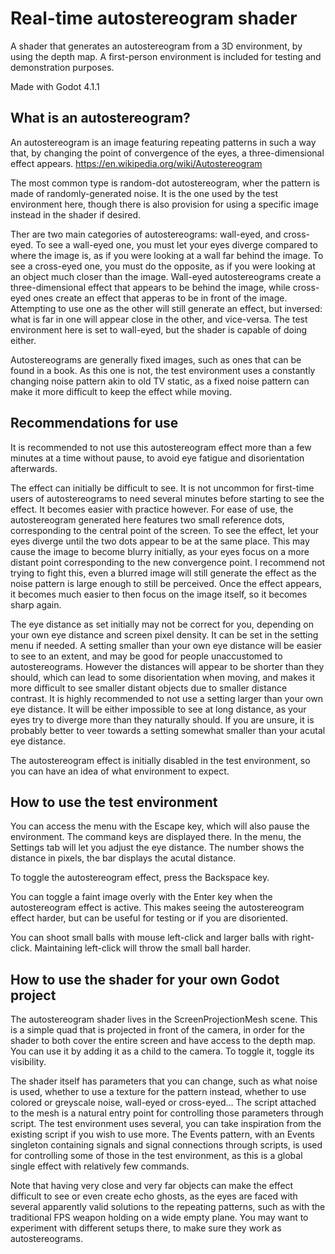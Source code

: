 # Real-time autostereogram shader

A shader that generates an autostereogram from a 3D environment, by using the depth map.
A first-person environment is included for testing and demonstration purposes.

Made with Godot 4.1.1


## What is an autostereogram?

An autostereogram is an image featuring repeating patterns in such a way that, by changing the point of convergence of the eyes, a three-dimensional effect appears.
https://en.wikipedia.org/wiki/Autostereogram

The most common type is random-dot autostereogram, wher the pattern is made of randomly-generated noise. It is the one used by the test environment here, though there is also provision for using a specific image instead in the shader if desired.

Ther are two main categories of autostereograms: wall-eyed, and cross-eyed. To see a wall-eyed one, you must let your eyes diverge compared to where the image is, as if you were looking at a wall far behind the image. To see a cross-eyed one, you must do the opposite, as if you were looking at an object much closer than the image. Wall-eyed autostereograms create a three-dimensional effect that appears to be behind the image, while cross-eyed ones create an effect that apperas to be in front of the image. Attempting to use one as the other will still generate an effect, but inversed: what is far in one will appear close in the other, and vice-versa.
The test environment here is set to wall-eyed, but the shader is capable of doing either.

Autostereograms are generally fixed images, such as ones that can be found in a book. As this one is not, the test environment uses a constantly changing noise pattern akin to old TV static, as a fixed noise pattern can make it more difficult to keep the effect while moving.


## Recommendations for use

It is recommended to not use this autostereogram effect more than a few minutes at a time without pause, to avoid eye fatigue and disorientation afterwards.

The effect can initially be difficult to see. It is not uncommon for first-time users of autostereograms to need several minutes before starting to see the effect. It becomes easier with practice however.
For ease of use, the autostereogram generated here features two small reference dots, corresponding to the central point of the screen. To see the effect, let your eyes diverge until the two dots appear to be at the same place.
This may cause the image to become blurry initially, as your eyes focus on a more distant point corresponding to the new convergence point. I recommend not trying to fight this, even a blurred image will still generate the effect as the noise pattern is large enough to still be perceived. Once the effect appears, it becomes much easier to then focus on the image itself, so it becomes sharp again.

The eye distance as set initially may not be correct for you, depending on your own eye distance and screen pixel density. It can be set in the setting menu if needed.
A setting smaller than your own eye distance will be easier to see to an extent, and may be good for people unaccustomed to autostereograms. However the distances will appear to be shorter than they should, which can lead to some disorientation when moving, and makes it more difficult to see smaller distant objects due to smaller distance contrast.
It is highly recommended to not use a setting larger than your own eye distance. It will be either impossible to see at long distance, as your eyes try to diverge more than they naturally should.
If you are unsure, it is probably better to veer towards a setting somewhat smaller than your acutal eye distance.

The autostereogram effect is initially disabled in the test environment, so you can have an idea of what environment to expect.


## How to use the test environment

You can access the menu with the Escape key, which will also pause the environment. The command keys are displayed there.
In the menu, the Settings tab will let you adjust the eye distance. The number shows the distance in pixels, the bar displays the acutal distance.

To toggle the autostereogram effect, press the Backspace key.

You can toggle a faint image overly with the Enter key when the autostereogram effect is active. This makes seeing the autostereogram effect harder, but can be useful for testing or if you are disoriented.

You can shoot small balls with mouse left-click and larger balls with right-click. Maintaining left-click will throw the small ball harder.


## How to use the shader for your own Godot project

The autostereogram shader lives in the ScreenProjectionMesh scene. This is a simple quad that is projected in front of the camera, in order for the shader to both cover the entire screen and have access to the depth map.
You can use it by adding it as a child to the camera. To toggle it, toggle its visibility.

The shader itself has parameters that you can change, such as what noise is used, whether to use a texture for the pattern instead, whether to use colored or greyscale noise, wall-eyed or cross-eyed... The script attached to the mesh is a natural entry point for controlling those parameters through script. The test environment uses several, you can take inspiration from the existing script if you wish to use more.
The Events pattern, with an Events singleton containing signals and signal connections through scripts, is used for controlling some of those in the test environment, as this is a global single effect with relatively few commands.

Note that having very close and very far objects can make the effect difficult to see or even create echo ghosts, as the eyes are faced with several apparently valid solutions to the repeating patterns, such as with the traditional FPS weapon holding on a wide empty plane.
You may want to experiment with different setups there, to make sure they work as autostereograms.